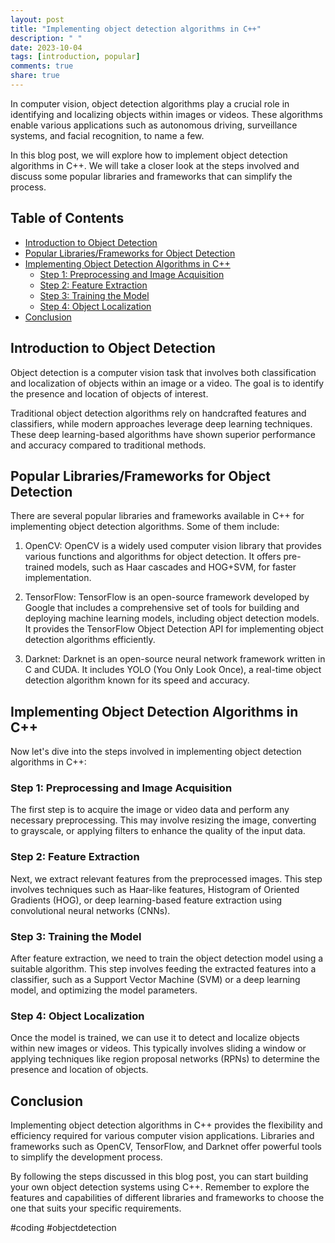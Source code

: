 ```yaml
---
layout: post
title: "Implementing object detection algorithms in C++"
description: " "
date: 2023-10-04
tags: [introduction, popular]
comments: true
share: true
---
```


In computer vision, object detection algorithms play a crucial role in identifying and localizing objects within images or videos. These algorithms enable various applications such as autonomous driving, surveillance systems, and facial recognition, to name a few.

In this blog post, we will explore how to implement object detection algorithms in C++. We will take a closer look at the steps involved and discuss some popular libraries and frameworks that can simplify the process.

## Table of Contents
- [Introduction to Object Detection](#introduction-to-object-detection)
- [Popular Libraries/Frameworks for Object Detection](#popular-librariesframeworks-for-object-detection)
- [Implementing Object Detection Algorithms in C++](#implementing-object-detection-algorithms-in-c)
    - [Step 1: Preprocessing and Image Acquisition](#step-1-preprocessing-and-image-acquisition)
    - [Step 2: Feature Extraction](#step-2-feature-extraction)
    - [Step 3: Training the Model](#step-3-training-the-model)
    - [Step 4: Object Localization](#step-4-object-localization)
- [Conclusion](#conclusion)

## Introduction to Object Detection

Object detection is a computer vision task that involves both classification and localization of objects within an image or a video. The goal is to identify the presence and location of objects of interest.

Traditional object detection algorithms rely on handcrafted features and classifiers, while modern approaches leverage deep learning techniques. These deep learning-based algorithms have shown superior performance and accuracy compared to traditional methods.

## Popular Libraries/Frameworks for Object Detection

There are several popular libraries and frameworks available in C++ for implementing object detection algorithms. Some of them include:

1. OpenCV: OpenCV is a widely used computer vision library that provides various functions and algorithms for object detection. It offers pre-trained models, such as Haar cascades and HOG+SVM, for faster implementation.

2. TensorFlow: TensorFlow is an open-source framework developed by Google that includes a comprehensive set of tools for building and deploying machine learning models, including object detection models. It provides the TensorFlow Object Detection API for implementing object detection algorithms efficiently.

3. Darknet: Darknet is an open-source neural network framework written in C and CUDA. It includes YOLO (You Only Look Once), a real-time object detection algorithm known for its speed and accuracy.

## Implementing Object Detection Algorithms in C++

Now let's dive into the steps involved in implementing object detection algorithms in C++:

### Step 1: Preprocessing and Image Acquisition

The first step is to acquire the image or video data and perform any necessary preprocessing. This may involve resizing the image, converting to grayscale, or applying filters to enhance the quality of the input data.

### Step 2: Feature Extraction

Next, we extract relevant features from the preprocessed images. This step involves techniques such as Haar-like features, Histogram of Oriented Gradients (HOG), or deep learning-based feature extraction using convolutional neural networks (CNNs).

### Step 3: Training the Model

After feature extraction, we need to train the object detection model using a suitable algorithm. This step involves feeding the extracted features into a classifier, such as a Support Vector Machine (SVM) or a deep learning model, and optimizing the model parameters.

### Step 4: Object Localization

Once the model is trained, we can use it to detect and localize objects within new images or videos. This typically involves sliding a window or applying techniques like region proposal networks (RPNs) to determine the presence and location of objects.

## Conclusion

Implementing object detection algorithms in C++ provides the flexibility and efficiency required for various computer vision applications. Libraries and frameworks such as OpenCV, TensorFlow, and Darknet offer powerful tools to simplify the development process.

By following the steps discussed in this blog post, you can start building your own object detection systems using C++. Remember to explore the features and capabilities of different libraries and frameworks to choose the one that suits your specific requirements.

#coding #objectdetection